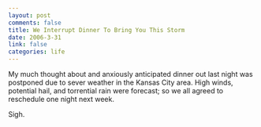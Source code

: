 ```yaml
--- 
layout: post
comments: false
title: We Interrupt Dinner To Bring You This Storm
date: 2006-3-31
link: false
categories: life
---
```

My much thought about and anxiously anticipated dinner out last night was postponed due to sever weather in the Kansas City area. High winds, potential hail, and torrential rain were forecast; so we all agreed to reschedule one night next week.

Sigh.
